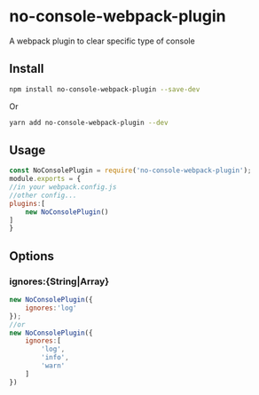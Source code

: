 # no-console-webpack-plugin
A webpack plugin to clear specific type of console
## Install
```bash
npm install no-console-webpack-plugin --save-dev
```
Or
```bash
yarn add no-console-webpack-plugin --dev
```
## Usage
```js
const NoConsolePlugin = require('no-console-webpack-plugin');
module.exports = {
//in your webpack.config.js
//other config...
plugins:[
	new NoConsolePlugin()
]
}
```

## Options

### ignores:{String|Array}  
```js
new NoConsolePlugin({
	ignores:'log'
});
//or
new NoConsolePlugin({
	ignores:[
		'log',
		'info',
		'warn'
	]
})
```